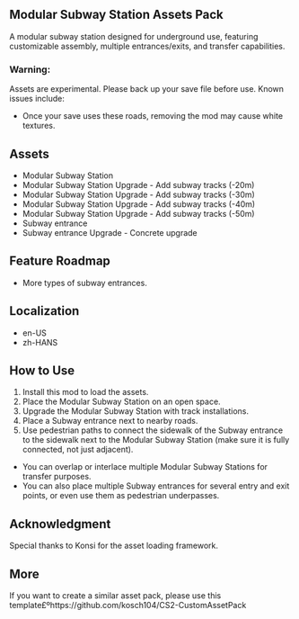 ﻿## Modular Subway Station Assets Pack
A modular subway station designed for underground use, featuring customizable assembly, multiple entrances/exits, and transfer capabilities.

### Warning:
Assets are experimental. Please back up your save file before use. Known issues include:
- Once your save uses these roads, removing the mod may cause white textures.

## Assets
- Modular Subway Station
- Modular Subway Station Upgrade - Add subway tracks (-20m)
- Modular Subway Station Upgrade - Add subway tracks (-30m)
- Modular Subway Station Upgrade - Add subway tracks (-40m)
- Modular Subway Station Upgrade - Add subway tracks (-50m)
- Subway entrance
- Subway entrance Upgrade - Concrete upgrade

## Feature Roadmap
- More types of subway entrances.

## Localization
- en-US
- zh-HANS

## How to Use
1. Install this mod to load the assets.
2. Place the Modular Subway Station on an open space.
3. Upgrade the Modular Subway Station with track installations.
4. Place a Subway entrance next to nearby roads.
5. Use pedestrian paths to connect the sidewalk of the Subway entrance to the sidewalk next to the Modular Subway Station 
  (make sure it is fully connected, not just adjacent).  

- You can overlap or interlace multiple Modular Subway Stations for transfer purposes. 
- You can also place multiple Subway entrances for several entry and exit points, or even use them as pedestrian underpasses.

## Acknowledgment
Special thanks to Konsi for the asset loading framework.

## More
If you want to create a similar asset pack, please use this template£ºhttps://github.com/kosch104/CS2-CustomAssetPack